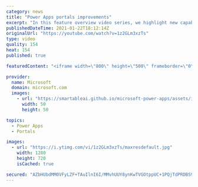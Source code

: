 ```yaml
---
category: news
title: "Power Apps portals improvements"
excerpt: "In this feature overview video series, we highlight new capabilities included in the latest update to Microsoft Power Apps.  Power Apps portals improvements bring new capabilities for makers and developers by providing a new identity management configuration experience with enhanced functionality to"
publishedDateTime: 2021-01-22T18:12:14Z
originalUrl: "https://youtube.com/watch?v=1z2GLm3xzTs"
type: video
quality: 154
heat: 154
published: true

featuredContent: "<iframe width=\"800\" height=\"500\" frameborder=\"0\" src=\"https://www.youtube.com/embed/1z2GLm3xzTs\" allow=\"accelerometer; autoplay; encrypted-media; gyroscope; picture-in-picture\" allowfullscreen></iframe>"

provider:
  name: Microsoft
  domain: microsoft.com
  images:
    - url: "https://smartableai.github.io/microsoft-power-apps/assets/images/organizations/microsoft.com-50x50.jpg"
      width: 50
      height: 50

topics:
  - Power Apps
  - Portals

images:
  - url: "https://i.ytimg.com/vi/1z2GLm3xzTs/maxresdefault.jpg"
    width: 1280
    height: 720
    isCached: true

secured: "AZbHUbdMM0VFyLZF+TAuIlnI6I/MMvhUUY8ynKwTVGOtppUC+1PQjTdPRDBS9TYrAaLIBN7zktuk4RWk2M8iFInDJqSGQvWsr2etsWshrwJdc2T9N/NmG10sJzNlz8LapmlOSv3sBd/eOUvICFb4R9NU+UjrD5dNEIRVIq6+Sr2osqqcxvVv8kNEMLayxONDdc0KPWNpespC6ezBzlWgRtapueeCJqA+PDwy7SVmtU69RRxAkVq4Ne5R5bEMJMiJ5/6lu2TrGkjji0J2H+rdEflKwf4+1uqU7o7XjVyzYjt85BR6FSlm1/M07Ddm1n7ZQCgE9HYpC/Tl2TV8IS1oyvNyVJ8NRc4S2ER94xpw6I4xDMfMDrkAkPRprqQhZWX5MllsPfYnjfYGCWiyL4lOEsIuH1/QeG1slx8OFtgoaFIt7M85OAFA95QU+k7QLHl6;ervRazXdRJbcGCUlqvohZg=="
---
```


